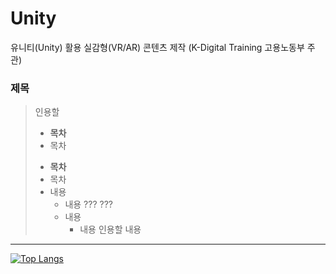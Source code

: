 # Unity
유니티(Unity) 활용 실감형(VR/AR) 콘텐츠 제작 (K-Digital Training 고용노동부 주관)

### 제목
>  인용할 
>  
> * __목차__
> * 목차
> - __목차__
> - 목차
> - 내용
>    - 내용
>    ???
>    ???
>    - 내용
>       - 내용
> 인용할 내용
> 


*** 

[![Top Langs](https://github-readme-stats.vercel.app/api/top-langs/?username=ugee0810)](https://github.com/anuraghazra/github-readme-stats)
